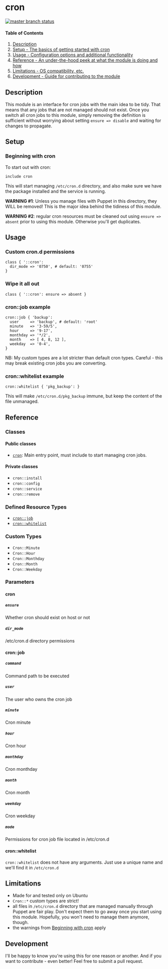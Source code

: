 # cron

[![master branch status](https://travis-ci.org/pegasd/puppet-cron.svg?branch=master)](https://travis-ci.org/pegasd/puppet-cron)

#### Table of Contents

1. [Description](#description)
1. [Setup - The basics of getting started with cron](#setup)
1. [Usage - Configuration options and additional functionality](#usage)
1. [Reference - An under-the-hood peek at what the module is doing and how](#reference)
1. [Limitations - OS compatibility, etc.](#limitations)
1. [Development - Guide for contributing to the module](#development)

## Description

This module is an interface for cron jobs with the main idea to be tidy. That means that any jobs that are not managed
should not exist. Once you switch all cron jobs to this module, simply removing the definition is sufficient without
worrying about setting `ensure => disable` and waiting for changes to propagate.

## Setup

### Beginning with cron

To start out with cron:
```puppet
include cron
```
This will start managing `/etc/cron.d` directory, and also make sure we have the package installed and the service is
running.

**WARNING #1**: Unless you manage files with Puppet in this directory, they WILL be removed! This is the major idea behind the
tidiness of this module.

**WARNING #2**: regular cron resources must be cleaned out using `ensure => absent` prior to using this module. Otherwise you'll get 
duplicates.

## Usage

### Custom cron.d permissions
```puppet
class { '::cron':
  dir_mode => '0750', # default: '0755'
}
```

### Wipe it all out
```puppet
class { '::cron': ensure => absent }
```

### cron::job example
```puppet
cron::job { 'backup':
  user     => 'backup', # default: 'root'
  minute   => '3-59/5',
  hour     => '9-17',
  monthday => '*/2',
  month    => [ 4, 8, 12 ],
  weekday  => '0-4',
}
```
NB: My custom types are a lot stricter than default cron types. Careful - this may break existing cron jobs you are
converting.

### cron::whitelist example
```puppet
cron::whitelist { 'pkg_backup': }
```
This will make `/etc/cron.d/pkg_backup` immune, but keep the content of the file unmanaged.

## Reference

### Classes

#### Public classes

* [`cron`](#cron): Main entry point, must include to start managing cron jobs.

#### Private classes

* `cron::install`
* `cron::config`
* `cron::service`
* `cron::remove`

### Defined Resource Types

* [`cron::job`](#cronjob)
* [`cron::whitelist`](#cronwhitelist)

### Custom Types

* `Cron::Minute`
* `Cron::Hour`
* `Cron::Monthday`
* `Cron::Month`
* `Cron::Weekday`

### Parameters

#### cron

##### `ensure`

Whether cron should exist on host or not

##### `dir_mode`

/etc/cron.d directory permissions

#### cron::job

##### `command`

Command path to be executed

##### `user`

The user who owns the cron job

##### `minute`

Cron minute

##### `hour`

Cron hour

##### `monthday`

Cron monthday

##### `month`

Cron month

##### `weekday`

Cron weekday

##### `mode`

Permissions for cron job file located in /etc/cron.d

#### cron::whitelist

`cron::whitelist` does not have any arguments. Just use a unique name and we'll find it in `/etc/cron.d`

## Limitations

* Made for and tested only on Ubuntu
* `Cron::*` custom types are strict!
* all files in `/etc/cron.d` directory that are managed manually through Puppet are fair play. Don't expect them to
go away once you start using this module. Hopefully, you won't need to manage them anymore, though.
* the warnings from [Beginning with cron](#beginningwithcron) apply

## Development

I'll be happy to know you're using this for one reason or another. And if you want to contribute - even better!
Feel free to submit a pull request.
